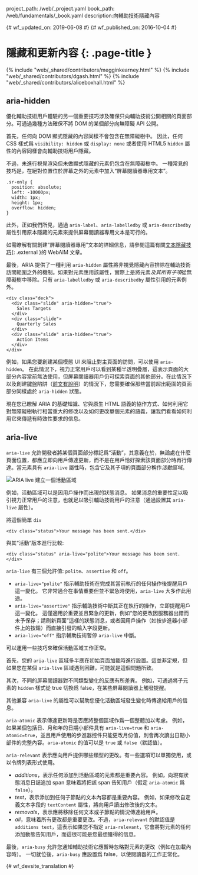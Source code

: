 project_path: /web/_project.yaml
book_path: /web/fundamentals/_book.yaml
description:向輔助技術隱藏內容


{# wf_updated_on: 2019-06-08 #}
{# wf_published_on: 2016-10-04 #}

# 隱藏和更新內容 {: .page-title }

{% include "web/_shared/contributors/megginkearney.html" %}
{% include "web/_shared/contributors/dgash.html" %}
{% include "web/_shared/contributors/aliceboxhall.html" %}

## aria-hidden

優化輔助技術用戶體驗的另一個重要技巧涉及確保只向輔助技術公開相關的頁面部分。可通過幾種方法確保不將 DOM 的某個部分向無障礙 API 公開。


首先，任何向 DOM 顯式隱藏的內容同樣不會包含在無障礙樹中。
因此，任何 CSS 樣式爲 `visibility: hidden` 或 `display: none` 或者使用 HTML5 `hidden` 屬性的內容同樣會向輔助技術用戶隱藏。



不過，未進行視覺渲染但未做顯式隱藏的元素仍包含在無障礙樹中。
一種常見的技巧是，在絕對位置位於屏幕之外的元素中加入“屏幕閱讀器專用文本”。



    .sr-only {
      position: absolute;
      left: -10000px;
      width: 1px;
      height: 1px;
      overflow: hidden;
    }


此外，正如我們所見，通過 `aria-label`、`aria-labelledby` 或 `aria-describedby` 屬性引用原本隱藏的元素來提供屏幕閱讀器專用文本是可行的。



如需瞭解有關創建“屏幕閱讀器專用”文本的詳細信息，請參閱這篇有關[文本隱藏技巧](https://webaim.org/techniques/css/invisiblecontent/#techniques){: .external }的 WebAIM 文章。



最後，ARIA 提供了一種利用 `aria-hidden` 屬性將非視覺隱藏內容排除在輔助技術訪問範圍之外的機制。如果對元素應用該屬性，實際上是將元素*及其所有子項*從無障礙樹中移除。只有 `aria-labelledby` 或 `aria-describedby` 屬性引用的元素例外。


    <div class="deck">
      <div class="slide" aria-hidden="true">
        Sales Targets
      </div>
      <div class="slide">
        Quarterly Sales
      </div>
      <div class="slide" aria-hidden="true">
        Action Items
      </div>
    </div>

例如，如果您要創建某個模態 UI 來阻止對主頁面的訪問，可以使用 `aria-hidden`。
在此情況下，視力正常用戶可以看到某種半透明疊層，這表示頁面的大部分內容當前無法使用，但屏幕閱讀器用戶仍可探索頁面的其他部分。在此情況下以及創建鍵盤陷阱（[前文有說明](/web/fundamentals/accessibility/focus/using-tabindex#modals-and-keyboard-traps)）的情況下，您需要確保那些當前超出範圍的頁面部分同樣處於 `aria-hidden` 狀態。




現在您已瞭解 ARIA 的基礎知識、它與原生 HTML 語義的協作方式、如何利用它對無障礙樹執行相當重大的修改以及如何更改單個元素的語義，讓我們看看如何利用它來傳遞有時效性要求的信息。




## aria-live

`aria-live` 允許開發者將某個頁面部分標記爲“活動”，其意義在於，無論處在什麼頁面位置，都應立即向用戶傳達更新，而不是在用戶恰好探索該頁面部分時再行傳達。當元素具有 `aria-live` 屬性時，包含它及其子項的頁面部分稱作*活動區域*。



![ARIA live 建立一個活動區域](imgs/aria-live.jpg)

例如，活動區域可以是因用戶操作而出現的狀態消息。
如果消息的重要性足以吸引視力正常用戶的注意，也就足以吸引輔助技術用戶的注意（通過設置其 `aria-live` 屬性）。

將這個簡單 `div`


    <div class="status">Your message has been sent.</div>


與其“活動”版本進行比較:


    <div class="status" aria-live="polite">Your message has been sent.</div>


`aria-live` 有三個允許值: `polite`、`assertive` 和 `off`。

 - `aria-live="polite"` 指示輔助技術在完成其當前執行的任何操作後提醒用戶這一變化。
它非常適合在事情重要但並不緊急時使用，`aria-live` 大多作此用途。
 - `aria-live="assertive"` 指示輔助技術中斷其正在執行的操作，立即提醒用戶這一變化。
這僅適用於重要並且緊急的更新，例如“您的更改因服務器出錯而未予保存；請刷新頁面”這樣的狀態消息，或者因用戶操作（如按步進器小部件上的按鈕）而直接引發的輸入字段更新。
 - `aria-live="off"` 指示輔助技術暫停 `aria-live` 中斷。


可以運用一些技巧來確保活動區域工作正常。

首先，您的 `aria-live` 區域多半應在初始頁面加載時進行設置。這並非定規，但如果您在某個 `aria-live` 區域遇到困難，可能就是這個問題所致。



其次，不同的屏幕閱讀器對不同類型變化的反應有所差異。
例如，可通過將子元素的 `hidden` 樣式從 true 切換爲 false，在某些屏幕閱讀器上觸發提醒。


其他兼容 `aria-live` 的屬性可以幫助您優化活動區域發生變化時傳達給用戶的信息。


`aria-atomic` 表示傳達更新時是否應將整個區域作爲一個整體加以考慮。
例如，如果某個包括日、月和年的日期小部件具有 `aria-live=true` 和 `aria-atomic=true`，並且用戶使用的步進器控件只能更改月份值，則會再次讀出日期小部件的完整內容。`aria-atomic` 的值可以是 `true` 或 `false`（默認值）。





`aria-relevant` 表示應向用戶提供哪些類型的更改。有一些選項可以單獨使用，或以令牌列表形式使用。


 - *additions*，表示任何添加到活動區域的元素都是重要內容。
例如，向現有狀態消息日誌追加 span 意味着將把該 span 告知用戶（假定 `aria-atomic` 爲 `false`）。
 - *text*，表示添加到任何子節點的文本內容都是重要內容。
例如，如果修改自定義文本字段的 `textContent` 屬性，將向用戶讀出修改後的文本。
 - *removals*，表示應將移除任何文本或子節點的情況傳達給用戶。
 - *all*，意味着所有更改都是重要更改。不過，`aria-relevant` 的默認值是 `additions text`，這表示如果您不指定 `aria-relevant`，它會將對元素的任何添加動態告知用戶，而這很可能是您最想獲得的信息。




最後，`aria-busy` 允許您通知輔助技術它應暫時忽略對元素的更改（例如在加載內容時）。
一切就位後，`aria-busy` 應設置爲 false，以使閱讀器的工作正常化。





{# wf_devsite_translation #}
